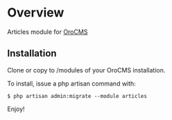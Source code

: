 # Overview
Articles module for [OroCMS](https://github.com/rudenyl/orocms-admin)


## Installation
Clone or copy to /modules of your OroCMS installation.

To install, issue a php artisan command with:
```
$ php artisan admin:migrate --module articles
```

Enjoy!
